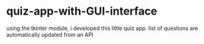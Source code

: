 # quiz-app-with-GUI-interface
using the tkinter module, i developed this little quiz app.
list of questions are automatically updated from an API
